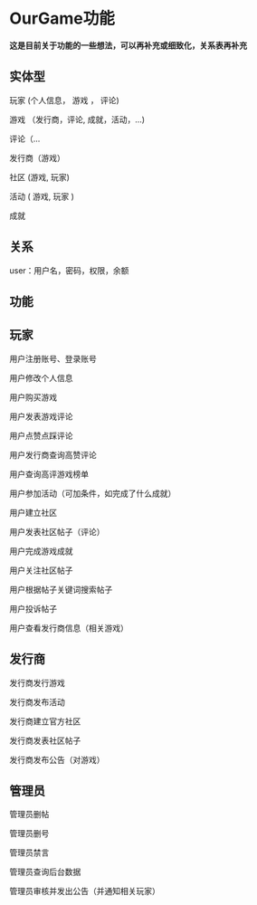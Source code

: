 # OurGame功能

**这是目前关于功能的一些想法，可以再补充或细致化，关系表再补充**

## 实体型

玩家 (个人信息， 游戏 ， 评论)

游戏 （发行商，评论,  成就，活动，...)

评论（...

发行商（游戏）

社区 (游戏,  玩家)

活动 ( 游戏, 玩家   )

成就



## 关系

user：用户名，密码，权限，余额



## 功能

## 玩家

用户注册账号、登录账号

用户修改个人信息

用户购买游戏

用户发表游戏评论

用户点赞点踩评论

用户发行商查询高赞评论

用户查询高评游戏榜单

用户参加活动（可加条件，如完成了什么成就）

用户建立社区

用户发表社区帖子（评论）

用户完成游戏成就

用户关注社区帖子

用户根据帖子关键词搜索帖子

用户投诉帖子

用户查看发行商信息（相关游戏）

## 发行商

发行商发行游戏

发行商发布活动

发行商建立官方社区

发行商发表社区帖子

发行商发布公告（对游戏）

## 管理员

管理员删帖

管理员删号

管理员禁言

管理员查询后台数据

管理员审核并发出公告（并通知相关玩家）









